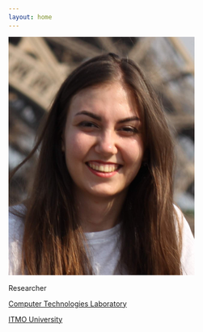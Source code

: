 ```yaml
---
layout: home
---
```


![alt text for screen readers](assets/enoskova.png "Text to show on mouseover")

Researcher

[Computer Technologies Laboratory](http://ctlab.ifmo.ru/en/)

[ITMO University](https://en.itmo.ru/)
